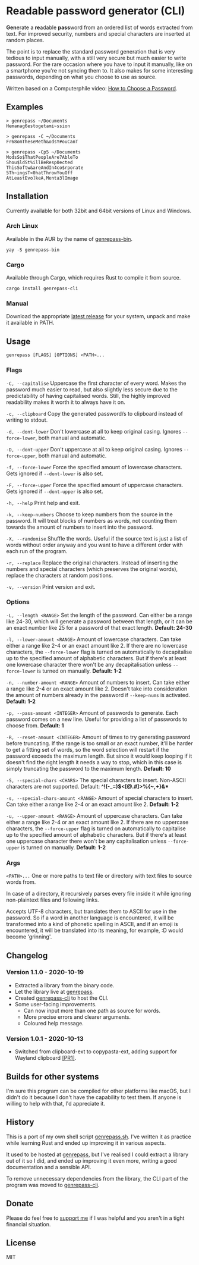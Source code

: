 # Readable password generator (CLI)

**Gen**erate a **re**adable **pass**word from an ordered list of words extracted from text. For improved security, numbers and special characters are inserted at random places.

The point is to replace the standard password generation that is very tedious to input manually, with a still very secure but much easier to write password. For the rare occasion where you have to input it manually, like on a smartphone you're not syncing them to. It also makes for some interesting passwords, depending on what you choose to use as source.

Written based on a Computerphile video: [How to Choose a Password](https://youtu.be/3NjQ9b3pgIg).

## Examples

```
> genrepass ~/Documents
Hemanag6estogetami~ssion

> genrepass -C ~/Documents
Fr68omTheseMeth&odsY#ouCanT

> genrepass -Cp5 ~/Documents
ModsSo$ThatPeopleAre7AbleTo
Shou$ldSt%illBeResp0ected
ThisSoftw&areAndIn4co$rporate
5Th~ingsT<0hatThrowYouOff
AtLeastEvo]keA,Menta3lImage
```

## Installation

Currently available for both 32bit and 64bit versions of Linux and Windows.

### Arch Linux

Available in the AUR by the name of [genrepass-bin](https://aur.archlinux.org/packages/genrepass-bin/).

`yay -S genrepass-bin`

### Cargo

Available through Cargo, which requires Rust to compile it from source.

`cargo install genrepass-cli`

### Manual

Download the appropriate [latest release](https://github.com/AlexChaplinBraz/genrepass-cli/releases/latest) for your system, unpack and make it available in PATH.

## Usage

`genrepass [FLAGS] [OPTIONS] <PATH>...`

### Flags

`-C, --capitalise` Uppercase the first character of every word. Makes the password much easier to read, but also slightly less secure due to the predictability of having capitalised words. Still, the highly improved readability makes it worth it to always have it on.

`-c, --clipboard` Copy the generated password/s to clipboard instead of writing to stdout.

`-d, --dont-lower` Don't lowercase at all to keep original casing. Ignores `--force-lower`, both manual and automatic.

`-D, --dont-upper` Don't uppercase at all to keep original casing. Ignores `--force-upper`, both manual and automatic.

`-f, --force-lower` Force the specified amount of lowercase characters. Gets ignored if `--dont-lower` is also set.

`-F, --force-upper` Force the specified amount of uppercase characters. Gets ignored if `--dont-upper` is also set.

`-h, --help` Print help and exit.

`-k, --keep-numbers` Choose to keep numbers from the source in the password. It will treat blocks of numbers as words, not counting them towards the amount of numbers to insert into the password.

`-X, --randomise` Shuffle the words. Useful if the source text is just a list of words without order anyway and you want to have a different order with each run of the program.

`-r, --replace` Replace the original characters. Instead of inserting the numbers and special characters (which preserves the original words), replace the characters at random positions.

`-v, --version` Print version and exit.


### Options

`-L, --length <RANGE>` Set the length of the password. Can either be a range like 24-30, which will generate a password between that length, or it can be an exact number like 25 for a password of that exact length. **Default: 24-30**

`-l, --lower-amount <RANGE>` Amount of lowercase characters. Can take either a range like 2-4 or an exact amount like 2. If there are no lowercase characters, the `--force-lower` flag is turned on automatically to decapitalise up to the specified amount of alphabetic characters. But if there's at least one lowercase character there won't be any decapitalisation unless `--force-lower` is turned on manually. **Default: 1-2**

`-n, --number-amount <RANGE>` Amount of numbers to insert. Can take either a range like 2-4 or an exact amount like 2. Doesn't take into consideration the amount of numbers already in the password if `--keep-nums` is activated. **Default: 1-2**

`-p, --pass-amount <INTEGER>` Amount of passwords to generate. Each password comes on a new line. Useful for providing a list of passwords to choose from. **Default: 1**

`-R, --reset-amount <INTEGER>` Amount of times to try generating password before truncating. If the range is too small or an exact number, it'll be harder to get a fitting set of words, so the word selection will restart if the password exceeds the maximum length. But since it would keep looping if it doesn't find the right length it needs a way to stop, which in this case is simply truncating the password to the maximum length. **Default: 10**

`-S, --special-chars <CHARS>` The special characters to insert. Non-ASCII characters are not supported. Default: **^!(-_=)$<\[@.#\]>%{~,+}&\***

`-s, --special-chars-amount <RANGE>` Amount of special characters to insert. Can take either a range like 2-4 or an exact amount like 2. **Default: 1-2**

`-u, --upper-amount <RANGE>` Amount of uppercase characters. Can take either a range like 2-4 or an exact amount like 2. If there are no uppercase characters, the `--force-upper` flag is turned on automatically to capitalise up to the specified amount of alphabetic characters. But if there's at least one uppercase character there won't be any capitalisation unless `--force-upper` is turned on manually. **Default: 1-2**

### Args

`<PATH>...` One or more paths to text file or directory with text files to source words from.

In case of a directory, it recursively parses every file inside it while ignoring non-plaintext files and following links.

Accepts UTF-8 characters, but translates them to ASCII for use in the password. So if a word in another language is encountered, it will be transformed into a kind of phonetic spelling in ASCII, and if an emoji is encountered, it will be translated into its meaning, for example, :D would become 'grinning'.

## Changelog

### Version 1.1.0 - 2020-10-19

- Extracted a library from the binary code.
- Let the library live at [genrepass](https://github.com/AlexChaplinBraz/genrepass).
- Created [genrepass-cli](https://github.com/AlexChaplinBraz/genrepass-cli) to host the CLI.
- Some user-facing improvements.
    - Can now input more than one path as source for words.
    - More precise errors and clearer arguments.
    - Coloured help message.

### Version 1.0.1 - 2020-10-13

- Switched from clipboard-ext to copypasta-ext, adding support for Wayland clipboard [[PR1]](https://github.com/AlexChaplinBraz/genrepass/pull/1).

## Builds for other systems

I'm sure this program can be compiled for other platforms like macOS, but I didn't do it because I don't have the capability to test them. If anyone is willing to help with that, I'd appreciate it.

## History

This is a port of my own shell script [genrepass.sh](https://github.com/AlexChaplinBraz/genrepass.sh). I've written it as practice while learning Rust and ended up improving it in various aspects.

It used to be hosted at [genrepass](https://github.com/AlexChaplinBraz/genrepass), but I've realised I could extract a library out of it so I did, and ended up improving it even more, writing a good documentation and a sensible API.

To remove unnecessary dependencies from the library, the CLI part of the program was moved to [genrepass-cli](https://github.com/AlexChaplinBraz/genrepass-cli).

## Donate

Please do feel free to [support me](https://alexchaplinbraz.com/donate) if I was helpful and you aren't in a tight financial situation.

## License

MIT
